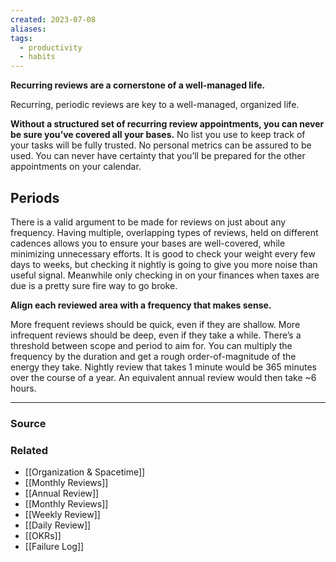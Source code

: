 ```yaml
---
created: 2023-07-08
aliases: 
tags:
  - productivity
  - habits
---
```

**Recurring reviews are a cornerstone of a well-managed life.**

Recurring, periodic reviews are key to a well-managed, organized life. 

**Without a structured set of recurring review appointments, you can never be sure you’ve covered all your bases.** No list you use to keep track of your tasks will be fully trusted. No personal metrics can be assured to be used. You can never have certainty that you’ll be prepared for the other appointments on your calendar.

## Periods

There is a valid argument to be made for reviews on just about any frequency. Having multiple, overlapping types of reviews, held on different cadences allows you to ensure your bases are well-covered, while minimizing unnecessary efforts. It is good to check your weight every few days to weeks, but checking it nightly is going to give you more noise than useful signal. Meanwhile only checking in on your finances when taxes are due is a pretty sure fire way to go broke.

**Align each reviewed area with a frequency that makes sense.** 

More frequent reviews should be quick, even if they are shallow. More infrequent reviews should be deep, even if they take a while. There’s a threshold between scope and period to aim for. You can multiply the frequency by the duration and get a rough order-of-magnitude of the energy they take. Nightly review that takes 1 minute would be 365 minutes over the course of a year. An equivalent annual review would then take ~6 hours. 

---

### Source

### Related
- [[Organization & Spacetime]]
- [[Monthly Reviews]]
- [[Annual Review]]
- [[Monthly Reviews]]
- [[Weekly Review]]
- [[Daily Review]]
- [[OKRs]]
- [[Failure Log]]